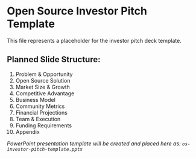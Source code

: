 # Open Source Investor Pitch Template

This file represents a placeholder for the investor pitch deck template.

## Planned Slide Structure:
1. Problem & Opportunity
2. Open Source Solution
3. Market Size & Growth
4. Competitive Advantage
5. Business Model
6. Community Metrics
7. Financial Projections
8. Team & Execution
9. Funding Requirements
10. Appendix

*PowerPoint presentation template will be created and placed here as: `os-investor-pitch-template.pptx`*